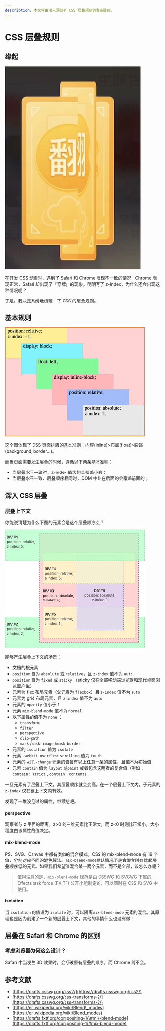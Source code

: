 ```yaml
---
description: 本文将由浅入深剖析 CSS 层叠规则的整条脉络。
---
```


# CSS 层叠规则

## 缘起

![](../.gitbook/assets/lark20200809-144601.jpeg)

在开发 CSS 动画时，遇到了 Safari 和 Chrome 表现不一致的情况，Chrome 表现正常，Safari 却出现了「穿牌」的现象。明明写了 z-index，为什么还会出现这种情况呢？

于是，我决定系统地梳理一下 CSS 的层叠规则。

## 基本规则

![](../.gitbook/assets/image%20%2812%29.png)

这个图体现了 CSS 页面排版的基本准则：内容\(inline\)&gt;布局\(float\)&gt;装饰\(background, border...\)。

而当页面需要发生层叠的时候，遵循以下两条基本准则：

* 当层叠水平一致时，z-index 值大的会覆盖小的；
* 当层叠水平一致、层叠顺序相同时，DOM 中处在后面的会覆盖前面的；

## 深入 CSS 层叠

### 层叠上下文

你能说清楚为什么下图的元素会是这个层叠顺序么？

![](../.gitbook/assets/image%20%2813%29.png)

能够产生层叠上下文的场景：

* 文档的根元素
* `position` 值为 `absolute` 或 `relative`，且 `z-index` 值不为 `auto` 
* `position` 值为 `fixed` 或 `sticky` （sticky 仅在全部移动端浏览器和现代桌面浏览器产生）
* 元素为 flex 布局元素（父元素为 `flexbox`）且 `z-index` 值不为 `auto` 
* 元素为 grid 布局元素，且 `z-index` 值不为 `auto` 
* 元素的 `opacity` 值小于 `1` 
* 元素 `mix-blend-mode` 值不为 `normal` 
* 以下属性的值不为 `none` ：
  * `transform`
  * `filter`
  * `perspective` 
  * `clip-path` 
  * `mask` /`mask-image` /`mask-border` 
* 元素的 `isolation` 值为 `isolate` 
* 元素 `-webkit-overflow-scrolling` 值为 `touch` 
* 元素的 `will-change` 元素的值含有以上任意一条的属性，且值不为初始值
* 元素 `contain` 值为 `layout` 或`paint` 或者包含这两者的复合值（例如：`contain: strict` , `contain: content`）

一旦元素有了层叠上下文，其层叠顺序就会变高。在一个层叠上下文内，子元素的`z-index` 仅在该上下文内有效。

发现了一堆没见过的属性，继续挖吧。

#### perspective

观察者与 z 平面的距离。z&gt;0 的三维元素比正常大，而 z&lt;0 时则比正常小，大小程度由该属性的值决定。

#### mix-blend-mode

PS、SVG、Canvas 中都有类似的混合模式。CSS 的 mix-blend-mode 有 19 个值，分别对应不同的混色算法。`mix-blend-mode`默认情况下是会混合所有比起层叠顺序低的元素。如果我们希望值混合某一两个元素，而不是全部，该怎么办呢？

> 值得注意的是，`mix-blend-mode` 规范是由 CSSWG 和 SVGWG 下属的 Effects task force \(FX TF\) 公开小组制定的，可以同时在 CSS 和 SVG 中使用。

#### isolation

当 `isolation` 的值设为 `isolate` 时，可以隔离`mix-blend-mode` 元素的混合。其原理也是因为创建了一个新的层叠上下文，其他的事情什么也没有做！

## 层叠在 Safari 和 Chrome 的区别



### 考虑浏览器为何这么设计？

Safari 中当发生 3D 效果时，会打破原有层叠的顺序，而 Chrome 则不会。

## 参考文献

* [https://drafts.csswg.org/css2/](https://drafts.csswg.org/css2/)
* [https://drafts.csswg.org/css-transforms-2/](https://drafts.csswg.org/css-transforms-2/)
* [https://en.wikipedia.org/wiki/Blend\_modes](https://en.wikipedia.org/wiki/Blend_modes)
* [https://drafts.fxtf.org/compositing-1/\#mix-blend-mode](https://drafts.fxtf.org/compositing-1/#mix-blend-mode)

